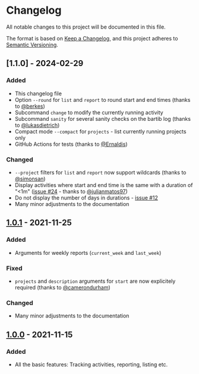 # Changelog

All notable changes to this project will be documented in this file.

The format is based on [Keep a Changelog](https://keepachangelog.com/en/1.1.0/),
and this project adheres to [Semantic Versioning](https://semver.org/spec/v2.0.0.html).

## [1.1.0] - 2024-02-29

### Added

- This changelog file
- Option `--round` for `list` and `report` to round start and end times (thanks to [@berkes](https://github.com/berkes))
- Subcommand `change` to modify the currently running activity
- Subcommand `sanity` for several sanity checks on the bartib log (thanks to [@lukasdietrich](https://github.com/lukasdietrich))
- Compact mode `--compact` for `projects` - list currently running projects only
- GitHub Actions for tests (thanks to [@Ernaldis](https://github.com/Ernaldis))

### Changed

- `--project` filters for `list` and `report` now support wildcards (thanks to [@simonsan](https://github.com/simonsan))
- Display activities where start and end time is the same with a duration of "&lt;1m" ([issue #24](https://github.com/nikolassv/bartib/issues/24) - thanks to [@julianmatos97](https://github.com/julianmatos97))
- Do not display the number of days in durations - [issue #12](https://github.com/nikolassv/bartib/issues/12)
- Many minor adjustments to the documentation

## [1.0.1] - 2021-11-25

### Added

- Arguments for weekly reports (`current_week` and `last_week`)

### Fixed

- `projects` and `description` arguments for `start` are now explicitely required (thanks to [@camerondurham](https://github.com/camerondurham))

### Changed

- Many minor adjustments to the documentation

## [1.0.0] - 2021-11-15

### Added

- All the basic features: Tracking activities, reporting, listing etc.

[unreleased]: https://github.com/nikolassv/bartib/compare/v1.0.1...HEAD
[1.0.1]: https://github.com/nikolassv/bartib/compare/v1.0.0...v1.0.1
[1.0.0]: https://github.com/nikolassv/bartib/releases/tag/v1.0.0
